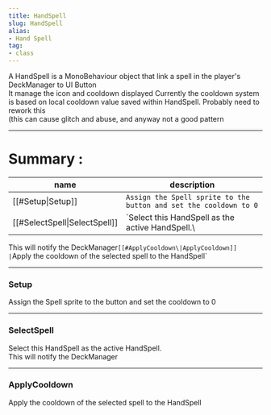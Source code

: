 ```yaml
---
title: HandSpell
slug: HandSpell
alias: 
- Hand Spell
tag: 
- class
---
```

A HandSpell is a MonoBehaviour object that link a spell in the player's DeckManager to UI Button\
It manage the icon and cooldown displayed
Currently the cooldown system is based on local cooldown value saved within HandSpell. Probably need to rework this\
(this can cause glitch and abuse, and anyway not a good pattern

---
# Summary :
name|description
----|----
[[#Setup\|Setup]] | `Assign the Spell sprite to the button and set the cooldown to 0`
[[#SelectSpell\|SelectSpell]] | `Select this HandSpell as the active HandSpell.\
This will notify the DeckManager`
[[#ApplyCooldown\|ApplyCooldown]] | `Apply the cooldown of the selected spell to the HandSpell`

---
### Setup
Assign the Spell sprite to the button and set the cooldown to 0

---
### SelectSpell
Select this HandSpell as the active HandSpell.\
This will notify the DeckManager

---
### ApplyCooldown
Apply the cooldown of the selected spell to the HandSpell

